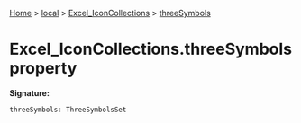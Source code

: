 [Home](./index) &gt; [local](local.md) &gt; [Excel\_IconCollections](local.excel_iconcollections.md) &gt; [threeSymbols](local.excel_iconcollections.threesymbols.md)

# Excel\_IconCollections.threeSymbols property


**Signature:**
```javascript
threeSymbols: ThreeSymbolsSet
```
